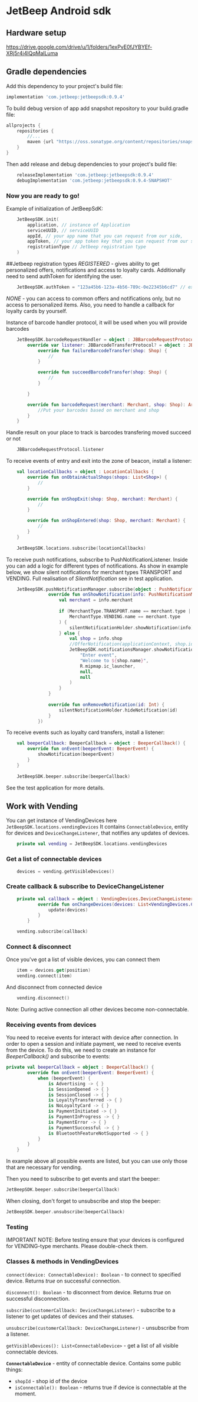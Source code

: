 # JetBeep Android sdk

## Hardware setup
https://drive.google.com/drive/u/1/folders/1exPvE0fJYBYEf-XRj5r4i4IQqMalLuma

## Gradle dependencies

Add this dependency to your project's build file:

```groovy
implementation 'com.jetbeep:jetbeepsdk:0.9.4'
```

To build debug version of app add snapshot repository to your build.gradle file:

```groovy
allprojects {
    repositories {
        //...
        maven {url "https://oss.sonatype.org/content/repositories/snapshots"}
    }
}
```

Then add release and debug dependencies to your project's build file:

```groovy
    releaseImplementation 'com.jetbeep:jetbeepsdk:0.9.4'
    debugImplementation 'com.jetbeep:jetbeepsdk:0.9.4-SNAPSHOT'
```

### Now you are ready to go!

Example of initialization of JetBeepSdK:

```kotlin
    JetBeepSDK.init(
        application, // instance of Application
        serviceUUID, // serviceUUID
        appId, // your app name that you can request from our side,
        appToken, // your app token key that you can request from our side
        registrationType // Jetbeep registration type
    )
```
##Jetbeep registration types
*REGISTERED* - gives ability to get personalized offers, notifications and access to loyalty cards. 
Additionally need to send authToken for identifying the user.
```kotlin
    JetBeepSDK.authToken = "123a45b6-123a-4b56-789c-0e22345b6cd7" // example of authToken
```
*NONE* - you can access to common offers and notifications only, but no access to personalized items. 
Also, you need to handle a callback for loyalty cards by yourself.

Instance of barcode handler protocol, it will be used when you will provide barcodes

```kotlin
    JetBeepSDK.barcodeRequestHandler = object : JBBarcodeRequestProtocol {
        override var listener: JBBarcodeTransferProtocol? = object : JBBarcodeTransferProtocol {
            override fun failureBarcodeTransfer(shop: Shop) {
                //
            }

            override fun succeedBarcodeTransfer(shop: Shop) {
                //
            }

        }

        override fun barcodeRequest(merchant: Merchant, shop: Shop): Array<Barcode>? {
            //Put your barcodes based on merchant and shop
        }
    }
```

Handle result on your place to track is barcodes transfering moved succeed or not
```kotlin
    JBBarcodeRequestProtocol.listener
```

To receive events of entry and exit into the zone of beacon, install a listener:

```kotlin
    val locationCallbacks = object : LocationCallbacks {
        override fun onObtainActualShops(shops: List<Shop>) {
            //
        }

        override fun onShopExit(shop: Shop, merchant: Merchant) {
            //
        }

        override fun onShopEntered(shop: Shop, merchant: Merchant) {
            //
        }
    }
    
    JetBeepSDK.locations.subscribe(locationCallbacks)
```

To receive push notifications, subscribe to PushNotificationListener. Inside you can add a logic for different types of notifications.
As show in example below, we show silent notifications for merchant types TRANSPORT and VENDING. 
Full realisation of *SilentNotification* see in test application.

```kotlin
    JetBeepSDK.pushNotificationManager.subscribe(object : PushNotificationListener {
                override fun onShowNotification(info: PushNotificationManager.NotificationInfo) {
                    val merchant = info.merchant
    
                    if (MerchantType.TRANSPORT.name == merchant.type ||
                        MerchantType.VENDING.name == merchant.type
                    ) {
                        silentNotificationHolder.showNotification(info)
                    } else {
                        val shop = info.shop
                        //OfferNotification(applicationContext, shop.id).show(info)
                        JetBeepSDK.notificationsManager.showNotification(
                            "Enter event",
                            "Welcome to ${shop.name}",
                            R.mipmap.ic_launcher,
                            null,
                            null
                        )
                    }
                }
    
                override fun onRemoveNotification(id: Int) {
                    silentNotificationHolder.hideNotification(id)
                }
            })
```

To receive events such as loyalty card transfers, install a listener:

```kotlin
    val beeperCallback: BeeperCallback = object : BeeperCallback() {
        override fun onEvent(beeperEvent: BeeperEvent) {
            showNotification(beeperEvent)
        }
    }
    
    JetBeepSDK.beeper.subscribe(beeperCallback)
```

See the test application for more details.

## Work with Vending

You can get instance of VendingDevices here `JetBeepSDK.locations.vendingDevices`
It contains `ConnectableDevice`, entity for devices and `DeviceChangeListener`, that notifies any updates of devices. 

```kotlin
    private val vending = JetBeepSDK.locations.vendingDevices
```

### Get a list of connectable devices

````kotlin
    devices = vending.getVisibleDevices()
````

### Create callback & subscribe to DeviceChangeListener

```kotlin
    private val callback = object : VendingDevices.DeviceChangeListener {
            override fun onChangeDevices(devices: List<VendingDevices.ConnectableDevice>) {
                update(devices)
            }
        }
```
```kotlin
    vending.subscribe(callback)
```

### Connect & disconnect

Once you've got a list of visible devices, you can connect them

```kotlin
    item = devices.get(position)
    vending.connect(item)
```

And disconnect from connected device

```kotlin
    vending.disconnect()
```
Note: During active connection all other devices become non-connectable.

### Receiving events from devices

You need to receive events for interact with device after connection.
In order to open a session and initiate payment, we need to receive events from the device.
To do this, we need to create an instance for *BeeperCallback()* and subscribe to events:

```kotlin
private val beeperCallback = object : BeeperCallback() {
        override fun onEvent(beeperEvent: BeeperEvent) {
            when (beeperEvent) {
                is Advertising -> { }
                is SessionOpened -> { }
                is SessionClosed -> { }
                is LoyaltyTransferred -> { }
                is NoLoyaltyCard -> { }
                is PaymentInitiated -> { }
                is PaymentInProgress -> { }
                is PaymentError -> { }
                is PaymentSuccessful -> { }
                is BluetoothFeatureNotSupported -> { }
            }
        }
    }
```
    
In example above all possible events are listed, but you can use only those that are necessary for vending.

Then you need to subscribe to get events and start the beeper: 
```kotlin
JetBeepSDK.beeper.subscribe(beeperCallback)
```
When closing, don't forget to unsubscribe and stop the beeper: 
```kotlin
JetBeepSDK.beeper.unsubscribe(beeperCallback)
```

### Testing

IMPORTANT NOTE: Before testing ensure that your devices is configured for VENDING-type merchants. Please double-check them.
  
### Classes & methods in VendingDevices
  
`connect(device: ConnectableDevice): Boolean` - to connect to specified device. Returns *true* on successful connection.


`disconnect(): Boolean` - to disconnect from device. Returns *true* on successful disconnection. 


`subscribe(customerCallback: DeviceChangeListener)` - subscribe to a listener to get updates of devices and their statuses. 


`unsubscribe(customerCallback: DeviceChangeListener)` - unsubscribe from a listener.


`getVisibleDevices(): List<ConnectableDevice>` - get a list of all visible connectable devices.

**`ConnectableDevice`** - entity of connectable device. Contains some public things:
 - `shopId` - shop id of the device
 - `isConnectable(): Boolean` - returns true if device is connectable at the moment.
